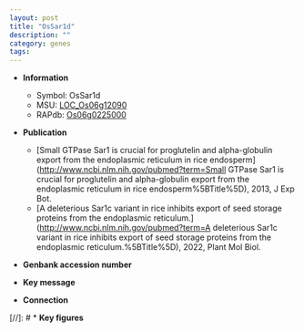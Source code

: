 ```yaml
---
layout: post
title: "OsSar1d"
description: ""
category: genes
tags: 
---
```


* **Information**  
    + Symbol: OsSar1d  
    + MSU: [LOC_Os06g12090](http://rice.uga.edu/cgi-bin/ORF_infopage.cgi?orf=LOC_Os06g12090)  
    + RAPdb: [Os06g0225000](http://rapdb.dna.affrc.go.jp/viewer/gbrowse_details/irgsp1?name=Os06g0225000)  

* **Publication**  
    + [Small GTPase Sar1 is crucial for proglutelin and alpha-globulin export from the endoplasmic reticulum in rice endosperm](http://www.ncbi.nlm.nih.gov/pubmed?term=Small GTPase Sar1 is crucial for proglutelin and alpha-globulin export from the endoplasmic reticulum in rice endosperm%5BTitle%5D), 2013, J Exp Bot.
    + [A deleterious Sar1c variant in rice inhibits export of seed storage proteins from the endoplasmic reticulum.](http://www.ncbi.nlm.nih.gov/pubmed?term=A deleterious Sar1c variant in rice inhibits export of seed storage proteins from the endoplasmic reticulum.%5BTitle%5D), 2022, Plant Mol Biol.

* **Genbank accession number**  

* **Key message**  

* **Connection**  

[//]: # * **Key figures**  


